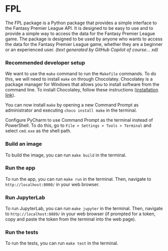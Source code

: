 # FPL

The FPL package is a Python package that provides a simple interface to the Fantasy Premier League API. It is designed to be easy to use and to provide a simple way to access the data for the Fantasy Premier League game. The package is designed to be used by anyone who wants to access the data for the Fantasy Premier League game, whether they are a beginner or an experienced user. _(text generated by GitHub Copilot of course... xd)_

### Recommended developer setup
We want to use the `make` command to run the `Makefile` commands. To do this, we will need to install `make` on through Chocolatey. Chocolatey is a package manager for Windows that allows you to install software from the command line. To install Chocolatey, follow these instructions ([installation link](https://chocolatey.org/install)).

You can now install `make` by opening a new Command Prompt as administrator and executing `choco install make` in the terminal.

Configure PyCharm to use Command Prompt as the terminal instead of PowerShell. 
To do this, go to `File > Settings > Tools > Terminal` and select `cmd.exe` as the shell path.

### Build an image
To build the image, you can run `make build` in the terminal.

### Run the app
To run the app, you can run `make run` in the terminal.
Then, navigate to `http://localhost:8000/` in your web browser.

### Run JupyterLab
To run JupyterLab, you can run `make jupyter` in the terminal.
Then, navigate to `http://localhost:8889/` in your web browser (if prompted for a token, copy and paste the token from the terminal into the web page).

### Run the tests
To run the tests, you can run `make test` in the terminal.
